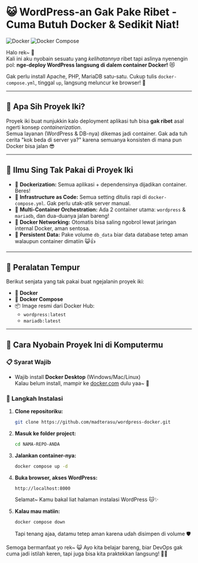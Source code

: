 # 😺 WordPress-an Gak Pake Ribet - Cuma Butuh Docker & Sedikit Niat!

![Docker](https://img.shields.io/badge/Docker-2496ED?style=for-the-badge&logo=docker&logoColor=white)
![Docker Compose](https://img.shields.io/badge/Docker%20Compose-339933?style=for-the-badge&logo=docker&logoColor=white)

Halo rek~ 👋  
Kali ini aku nyobain sesuatu yang *kelihatannya* ribet tapi aslinya nyenengin pol: **nge-deploy WordPress langsung di dalem container Docker!** 😻

Gak perlu install Apache, PHP, MariaDB satu-satu. Cukup tulis `docker-compose.yml`, tinggal `up`, langsung meluncur ke browser! 🚀

---

## 🐾 Apa Sih Proyek Iki?

Proyek iki buat nunjukkin kalo deployment aplikasi tuh bisa **gak ribet** asal ngerti konsep *containerization*.  
Semua layanan (WordPress & DB-nya) dikemas jadi container. Gak ada tuh cerita "kok beda di server ya?" karena semuanya konsisten di mana pun Docker bisa jalan 😎

---

## 🧠 Ilmu Sing Tak Pakai di Proyek Iki

- 🔹 **Dockerization:** Semua aplikasi + dependensinya dijadikan container. Beres!
- 🔹 **Infrastructure as Code:** Semua setting ditulis rapi di `docker-compose.yml`. Gak perlu utak-atik server manual.
- 🔹 **Multi-Container Orchestration:** Ada 2 container utama: `wordpress` & `mariadb`, dan dua-duanya jalan bareng!
- 🔹 **Docker Networking:** Otomatis bisa saling ngobrol lewat jaringan internal Docker, aman sentosa.
- 🔹 **Persistent Data:** Pake volume `db_data` biar data database tetep aman walaupun container dimatiin 😺👍

---

## 🔧 Peralatan Tempur

Berikut senjata yang tak pakai buat ngejalanin proyek iki:

- 🐳 **Docker**
- 🧰 **Docker Compose**
- 📦 Image resmi dari Docker Hub:
  - `wordpress:latest`
  - `mariadb:latest`

---

## 🐣 Cara Nyobain Proyek Ini di Komputermu

### 📋 Syarat Wajib

- Wajib install **Docker Desktop** (Windows/Mac/Linux)  
  Kalau belum install, mampir ke [docker.com](https://www.docker.com/) dulu yaa~ 🐾

### 🚀 Langkah Instalasi

1. **Clone repositoriku:**
   ```bash
   git clone https://github.com/madterasu/wordpress-docker.git
   ```

2. **Masuk ke folder project:**

   ```bash
   cd NAMA-REPO-ANDA
   ```

3. **Jalankan container-nya:**

   ```bash
   docker compose up -d
   ```

4. **Buka browser, akses WordPress:**

   ```
   http://localhost:8000
   ```

   Selamat\~ Kamu bakal liat halaman instalasi WordPress 🐱✨

5. **Kalau mau matiin:**

   ```bash
   docker compose down
   ```

   Tapi tenang ajaa, datamu tetep aman karena udah disimpen di volume 🛡️



Semoga bermanfaat yo rek\~ 😺
Ayo kita belajar bareng, biar DevOps gak cuma jadi istilah keren, tapi juga bisa kita praktekkan langsung! 💪✨
